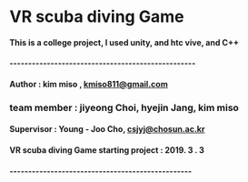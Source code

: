 # VR scuba diving Game


#### This is a college project, I used unity, and htc vive, and C++ 


#### --------------------------------------------------

#### Author : kim miso , kmiso811@gmail.com

### team member : jiyeong Choi, hyejin Jang, kim miso

#### Supervisor : Young - Joo Cho, csjyj@chosun.ac.kr

#### VR scuba diving Game starting project : 2019. 3 . 3

#### -------------------------------------------------

